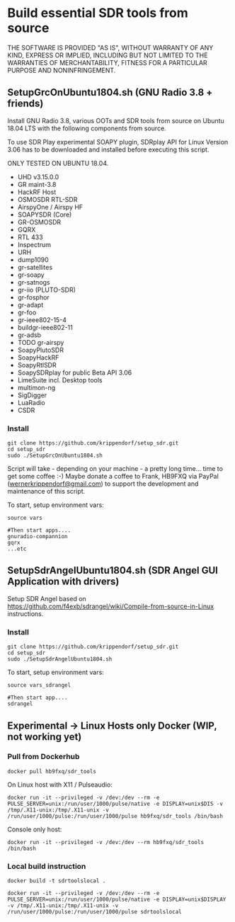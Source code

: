 # Build essential SDR tools from source


THE SOFTWARE IS PROVIDED "AS IS", WITHOUT WARRANTY OF ANY KIND, EXPRESS OR IMPLIED, INCLUDING BUT NOT LIMITED TO THE WARRANTIES OF MERCHANTABILITY, FITNESS FOR A PARTICULAR PURPOSE AND NONINFRINGEMENT.


## SetupGrcOnUbuntu1804.sh (GNU Radio 3.8 + friends)

Install GNU Radio 3.8, various OOTs and SDR tools from source on Ubuntu 18.04 LTS with the following components from source.

To use SDR Play experimental SOAPY plugin, SDRplay API for Linux Version 3.06 has to be downloaded and installed before executing this script.

ONLY TESTED ON UBUNTU 18.04. 

* UHD  v3.15.0.0
* GR maint-3.8
* HackRF Host
* OSMOSDR RTL-SDR
* AirspyOne / Airspy HF
* SOAPYSDR (Core)
* GR-OSMOSDR
* GQRX
* RTL 433
* Inspectrum
* URH
* dump1090
* gr-satellites
* gr-soapy
* gr-satnogs
* gr-iio (PLUTO-SDR)
* gr-fosphor
* gr-adapt
* gr-foo
* gr-ieee802-15-4
* buildgr-ieee802-11
* gr-adsb
* TODO gr-airspy
* SoapyPlutoSDR
* SoapyHackRF
* SoapyRtlSDR
* SoapySDRplay for public Beta API 3.06
* LimeSuite incl. Desktop tools
* multimon-ng
* SigDigger
* LuaRadio
* CSDR

### Install

```
git clone https://github.com/krippendorf/setup_sdr.git
cd setup_sdr
sudo ./SetupGrcOnUbuntu1804.sh
```
Script will take - depending on your machine - a pretty long time... time to get some coffee :-) Maybe donate a coffee to Frank, HB9FXQ via PayPal (wernerkrippendorf@gmail.com) to support the development and maintenance of this script.

To start, setup environment vars:
``` 
source vars

#Then start apps.... 
gnuradio-compannion
gqrx
...etc
```


## SetupSdrAngelUbuntu1804.sh (SDR Angel GUI Application with drivers)

Setup SDR Angel based on https://github.com/f4exb/sdrangel/wiki/Compile-from-source-in-Linux instructions.

### Install

```
git clone https://github.com/krippendorf/setup_sdr.git
cd setup_sdr
sudo ./SetupSdrAngelUbuntu1804.sh
```

To start, setup environment vars:
``` 
source vars_sdrangel

#Then start app.... 
sdrangel
```

## Experimental -> Linux Hosts only Docker (WIP, not working yet)


### Pull from Dockerhub

```
docker pull hb9fxq/sdr_tools
```

On Linux host with X11 / Pulseaudio:
```
docker run -it --privileged -v /dev:/dev --rm -e PULSE_SERVER=unix:/run/user/1000/pulse/native -e DISPLAY=unix$DIS -v /tmp/.X11-unix:/tmp/.X11-unix -v /run/user/1000/pulse:/run/user/1000/pulse hb9fxq/sdr_tools /bin/bash
```

Console only host:
```
docker run -it --privileged -v /dev:/dev --rm hb9fxq/sdr_tools /bin/bash
```


### Local build instruction

```
docker build -t sdrtoolslocal .
```

```
docker run -it --privileged -v /dev:/dev --rm -e PULSE_SERVER=unix:/run/user/1000/pulse/native -e DISPLAY=unix$DISPLAY -v /tmp/.X11-unix:/tmp/.X11-unix -v /run/user/1000/pulse:/run/user/1000/pulse sdrtoolslocal
```